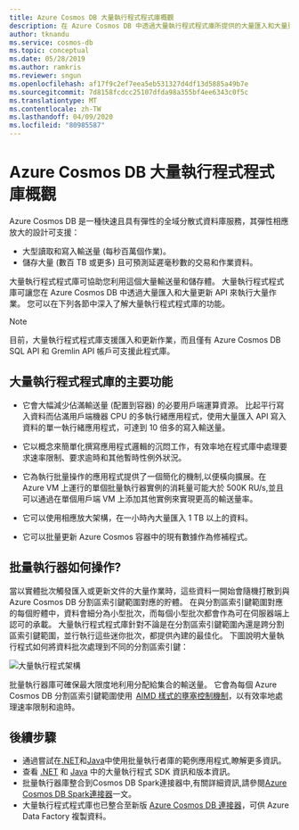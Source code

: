 ```yaml
---
title: Azure Cosmos DB 大量執行程式程式庫概觀
description: 在 Azure Cosmos DB 中透過大量執行程式程式庫所提供的大量匯入和大量更新 API，來執行大量作業。
author: tknandu
ms.service: cosmos-db
ms.topic: conceptual
ms.date: 05/28/2019
ms.author: ramkris
ms.reviewer: sngun
ms.openlocfilehash: af17f9c2ef7eea5eb531327d4df13d5885a49b7e
ms.sourcegitcommit: 7d8158fcdcc25107dfda98a355bf4ee6343c0f5c
ms.translationtype: MT
ms.contentlocale: zh-TW
ms.lasthandoff: 04/09/2020
ms.locfileid: "80985587"
---
```

# <a name="azure-cosmos-db-bulk-executor-library-overview"></a>Azure Cosmos DB 大量執行程式程式庫概觀
 
Azure Cosmos DB 是一種快速且具有彈性的全域分散式資料庫服務，其彈性相應放大的設計可支援： 

* 大型讀取和寫入輸送量 (每秒百萬個作業)。  
* 儲存大量 (數百 TB 或更多) 且可預測延遲毫秒數的交易和作業資料。  

大量執行程式程式庫可協助您利用這個大量輸送量和儲存體。 大量執行程式程式庫可讓您在 Azure Cosmos DB 中透過大量匯入和大量更新 API 來執行大量作業。 您可以在下列各節中深入了解大量執行程式程式庫的功能。 

> [!NOTE] 
> 目前，大量執行程式程式庫支援匯入和更新作業，而且僅有 Azure Cosmos DB SQL API 和 Gremlin API 帳戶可支援此程式庫。
 
## <a name="key-features-of-the-bulk-executor-library"></a>大量執行程式程式庫的主要功能  
 
* 它會大幅減少佔滿輸送量 (配置到容器) 的必要用戶端運算資源。 比起平行寫入資料而佔滿用戶端機器 CPU 的多執行緒應用程式，使用大量匯入 API 寫入資料的單一執行緒應用程式，可達到 10 倍多的寫入輸送量。  

* 它以概念來簡單化撰寫應用程式邏輯的沉悶工作，有效率地在程式庫中處理要求速率限制、要求逾時和其他暫時性例外狀況。  

* 它為執行批量操作的應用程式提供了一個簡化的機制,以便橫向擴展。在 Azure VM 上運行的單個批量執行器實例的消耗量可能大於 500K RU/s,並且可以通過在單個用戶端 VM 上添加其他實例來實現更高的輸送量率。  
 
* 它可以使用相應放大架構，在一小時內大量匯入 1 TB 以上的資料。  

* 它可以批量更新 Azure Cosmos 容器中的現有數據作為修補程式。 
 
## <a name="how-does-the-bulk-executor-operate"></a>批量執行器如何操作? 

當以實體批次觸發匯入或更新文件的大量作業時，這些資料一開始會隨機打散到與 Azure Cosmos DB 分割區索引鍵範圍對應的貯體。 在與分割區索引鍵範圍對應的每個貯體中，資料會細分為小型批次，而每個小型批次都會作為可在伺服器端上認可的承載。 大量執行程式程式庫針對不論是在分割區索引鍵範圍內還是跨分割區索引鍵範圍，並行執行這些迷你批次，都提供內建的最佳化。 下圖說明大量執行程式如何將資料批次處理到不同的分割區索引鍵：  

![大量執行程式架構](./media/bulk-executor-overview/bulk-executor-architecture.png)

批量執行器庫可確保最大限度地利用分配給集合的輸送量。 它會為每個 Azure Cosmos DB 分割區索引鍵範圍使用  [AIMD 樣式的壅塞控制機制](https://tools.ietf.org/html/rfc5681)，以有效率地處理速率限制和逾時。 

## <a name="next-steps"></a>後續步驟 
  
* 通過嘗試在[.NET](bulk-executor-dot-net.md)和[Java](bulk-executor-java.md)中使用批量執行者庫的範例應用程式,瞭解更多資訊。  
* 查看 [.NET](sql-api-sdk-bulk-executor-dot-net.md) 和 [Java](sql-api-sdk-bulk-executor-java.md) 中的大量執行程式 SDK 資訊和版本資訊。
* 批量執行器庫整合到Cosmos DB Spark連接器中,有關詳細資訊,請參閱[Azure Cosmos DB Spark連接器](spark-connector.md)一文。  
* 大量執行程式程式庫也已整合至新版 [Azure Cosmos DB 連接器](../data-factory/connector-azure-cosmos-db.md)，可供 Azure Data Factory 複製資料。
